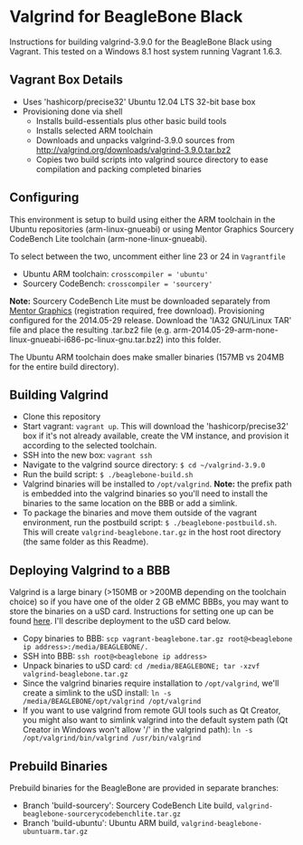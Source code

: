 # Valgrind for BeagleBone Black

Instructions for building valgrind-3.9.0 for the BeagleBone Black using Vagrant. This tested on a Windows 8.1 host system running Vagrant 1.6.3.

## Vagrant Box Details

* Uses 'hashicorp/precise32' Ubuntu 12.04 LTS 32-bit base box
* Provisioning done via shell
    - Installs build-essentials plus other basic build tools
    - Installs selected ARM toolchain
    - Downloads and unpacks valgrind-3.9.0 sources from http://valgrind.org/downloads/valgrind-3.9.0.tar.bz2
    - Copies two build scripts into valgrind source directory to ease compilation and packing completed binaries

## Configuring 

This environment is setup to build using either the ARM toolchain in the Ubuntu repositories (arm-linux-gnueabi) or using Mentor Graphics Sourcery CodeBench Lite toolchain (arm-none-linux-gnueabi).  

To select between the two, uncomment either line 23 or 24 in `Vagrantfile`

* Ubuntu ARM toolchain: `crosscompiler = 'ubuntu'`
* Sourcery CodeBench: `crosscompiler = 'sourcery'`

**Note:** Sourcery CodeBench Lite must be downloaded separately from [Mentor Graphics](http://www.mentor.com/embedded-software/sourcery-tools/sourcery-codebench/editions/lite-edition/) (registration required, free download). Provisioning configured for the 2014.05-29 release. Download the 'IA32 GNU/Linux TAR' file and place the resulting .tar.bz2 file (e.g. arm-2014.05-29-arm-none-linux-gnueabi-i686-pc-linux-gnu.tar.bz2) into this folder.

The Ubuntu ARM toolchain does make smaller binaries (157MB vs 204MB for the entire build directory).

## Building Valgrind

* Clone this repository
* Start vagrant: `vagrant up`. This will download the 'hashicorp/precise32' box if it's not already available, create the VM instance, and provision it according to the selected toolchain.
* SSH into the new box: `vagrant ssh`
* Navigate to the valgrind source directory: `$ cd ~/valgrind-3.9.0`
* Run the build script: `$ ./beaglebone-build.sh`
* Valgrind binaries will be installed to `/opt/valgrind`.  **Note:** the prefix path is embedded into the valgrind binaries so you'll need to install the binaries to the same location on the BBB or add a simlink.
* To package the binaries and move them outside of the vagrant environment, run the postbuild script: `$ ./beaglebone-postbuild.sh`.  This will create `valgrind-beaglebone.tar.gz` in the host root directory (the same folder as this Readme).

## Deploying Valgrind to a BBB

Valgrind is a large binary (>150MB or >200MB depending on the toolchain choice) so if you have one of the older 2 GB eMMC BBBs, you may want to store the binaries on a uSD card.  Instructions for setting one up can be found [here](http://elinux.org/Beagleboard:MicroSD_As_Extra_Storage).  I'll describe deployment to the uSD card below.

* Copy binaries to BBB: `scp vagrant-beaglebone.tar.gz root@<beaglebone ip address>:/media/BEAGLEBONE/.`
* SSH into BBB: `ssh root@<beaglebone ip address>`
* Unpack binaries to uSD card: `cd /media/BEAGLEBONE; tar -xzvf valgrind-beaglebone.tar.gz`
* Since the valgrind binaries require installation to `/opt/valgrind`, we'll create a simlink to the uSD install: `ln -s /media/BEAGLEBONE/opt/valgrind /opt/valgrind`
* If you want to use valgrind from remote GUI tools such as Qt Creator, you might also want to simlink valgrind into the default system path (Qt Creator in Windows won't allow '/' in the valgrind path): `ln -s /opt/valgrind/bin/valgrind /usr/bin/valgrind`

## Prebuild Binaries

Prebuild binaries for the BeagleBone are provided in separate branches:

* Branch 'build-sourcery': Sourcery CodeBench Lite build, `valgrind-beaglebone-sourcerycodebenchlite.tar.gz`
* Branch 'build-ubuntu': Ubuntu ARM build, `valgrind-beaglebone-ubuntuarm.tar.gz`